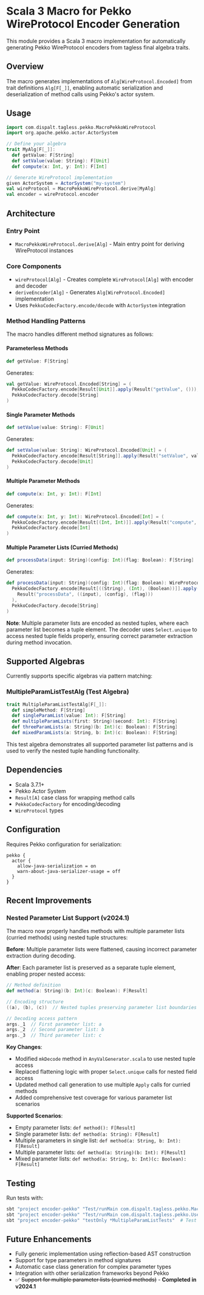 # Scala 3 Macro for Pekko WireProtocol Encoder Generation

This module provides a Scala 3 macro implementation for automatically generating Pekko WireProtocol encoders from tagless final algebra traits.

## Overview

The macro generates implementations of `Alg[WireProtocol.Encoded]` from trait definitions `Alg[F[_]]`, enabling automatic serialization and deserialization of method calls using Pekko's actor system.

## Usage

```scala
import com.dispalt.tagless.pekko.MacroPekkoWireProtocol
import org.apache.pekko.actor.ActorSystem

// Define your algebra
trait MyAlg[F[_]]:
  def getValue: F[String]
  def setValue(value: String): F[Unit]
  def compute(x: Int, y: Int): F[Int]

// Generate WireProtocol implementation
given ActorSystem = ActorSystem("my-system")
val wireProtocol = MacroPekkoWireProtocol.derive[MyAlg]
val encoder = wireProtocol.encoder
```

## Architecture

### Entry Point
- `MacroPekkoWireProtocol.derive[Alg]` - Main entry point for deriving WireProtocol instances

### Core Components
- `wireProtocol[Alg]` - Creates complete `WireProtocol[Alg]` with encoder and decoder
- `deriveEncoder[Alg]` - Generates `Alg[WireProtocol.Encoded]` implementation
- Uses `PekkoCodecFactory.encode/decode` with `ActorSystem` integration

### Method Handling Patterns

The macro handles different method signatures as follows:

#### Parameterless Methods
```scala
def getValue: F[String]
```
Generates:
```scala
val getValue: WireProtocol.Encoded[String] = (
  PekkoCodecFactory.encode[Result[Unit]].apply(Result("getValue", ())),
  PekkoCodecFactory.decode[String]
)
```

#### Single Parameter Methods
```scala
def setValue(value: String): F[Unit]
```
Generates:
```scala
def setValue(value: String): WireProtocol.Encoded[Unit] = (
  PekkoCodecFactory.encode[Result[String]].apply(Result("setValue", value)),
  PekkoCodecFactory.decode[Unit]
)
```

#### Multiple Parameter Methods
```scala
def compute(x: Int, y: Int): F[Int]
```
Generates:
```scala
def compute(x: Int, y: Int): WireProtocol.Encoded[Int] = (
  PekkoCodecFactory.encode[Result[(Int, Int)]].apply(Result("compute", (x, y))),
  PekkoCodecFactory.decode[Int]
)
```

#### Multiple Parameter Lists (Curried Methods)
```scala
def processData(input: String)(config: Int)(flag: Boolean): F[String]
```
Generates:
```scala
def processData(input: String)(config: Int)(flag: Boolean): WireProtocol.Encoded[String] = (
  PekkoCodecFactory.encode[Result[((String), (Int), (Boolean))]].apply(
    Result("processData", ((input), (config), (flag)))
  ),
  PekkoCodecFactory.decode[String]
)
```

**Note**: Multiple parameter lists are encoded as nested tuples, where each parameter list becomes a tuple element. The decoder uses `Select.unique` to access nested tuple fields properly, ensuring correct parameter extraction during method invocation.

## Supported Algebras

Currently supports specific algebras via pattern matching:


### MultipleParamListTestAlg (Test Algebra)
```scala
trait MultipleParamListTestAlg[F[_]]:
  def simpleMethod: F[String]
  def singleParamList(value: Int): F[String]
  def multipleParamLists(first: String)(second: Int): F[String]
  def threeParamLists(a: String)(b: Int)(c: Boolean): F[String]
  def mixedParamLists(a: String, b: Int)(c: Boolean): F[String]
```

This test algebra demonstrates all supported parameter list patterns and is used to verify the nested tuple handling functionality.



## Dependencies

- Scala 3.7.1+
- Pekko Actor System
- `Result[A]` case class for wrapping method calls
- `PekkoCodecFactory` for encoding/decoding
- `WireProtocol` types

## Configuration

Requires Pekko configuration for serialization:

```hocon
pekko {
  actor {
    allow-java-serialization = on
    warn-about-java-serializer-usage = off
  }
}
```

## Recent Improvements

### Nested Parameter List Support (v2024.1)

The macro now properly handles methods with multiple parameter lists (curried methods) using nested tuple structures:

**Before**: Multiple parameter lists were flattened, causing incorrect parameter extraction during decoding.

**After**: Each parameter list is preserved as a separate tuple element, enabling proper nested access:

```scala
// Method definition
def method(a: String)(b: Int)(c: Boolean): F[Result]

// Encoding structure
((a), (b), (c))  // Nested tuples preserving parameter list boundaries

// Decoding access pattern
args._1  // First parameter list: a
args._2  // Second parameter list: b
args._3  // Third parameter list: c
```

**Key Changes**:
- Modified `mkDecode` method in `AnyValGenerator.scala` to use nested tuple access
- Replaced flattening logic with proper `Select.unique` calls for nested field access
- Updated method call generation to use multiple `Apply` calls for curried methods
- Added comprehensive test coverage for various parameter list scenarios

**Supported Scenarios**:
- Empty parameter lists: `def method(): F[Result]`
- Single parameter lists: `def method(a: String): F[Result]`
- Multiple parameters in single list: `def method(a: String, b: Int): F[Result]`
- Multiple parameter lists: `def method(a: String)(b: Int): F[Result]`
- Mixed parameter lists: `def method(a: String, b: Int)(c: Boolean): F[Result]`

## Testing

Run tests with:
```bash
sbt "project encoder-pekko" "Test/runMain com.dispalt.tagless.pekko.MacroTest"
sbt "project encoder-pekko" "Test/runMain com.dispalt.tagless.pekko.UserAlgTest"
sbt "project encoder-pekko" "testOnly *MultipleParamListTests"  # Test nested parameter lists
```

## Future Enhancements

- Fully generic implementation using reflection-based AST construction
- Support for type parameters in method signatures
- Automatic case class generation for complex parameter types
- Integration with other serialization frameworks beyond Pekko
- ✅ ~~Support for multiple parameter lists (curried methods)~~ - **Completed in v2024.1**
